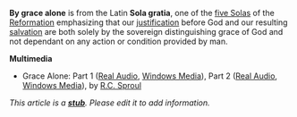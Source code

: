 **By grace alone** is from the Latin **Sola gratia**, one of the
[five Solas](Five_Solas "Five Solas") of the
[Reformation](Reformation "Reformation") emphasizing that our
[justification](Justification "Justification") before God and our
resulting [salvation](Salvation "Salvation") are both solely by the
sovereign distinguishing grace of God and not dependant on any
action or condition provided by man.

**Multimedia**

-   Grace Alone: Part 1
    ([Real Audio](http://broadcast.ligonier.org/playlists/rym20051102.m3u),
    [Windows Media](http://broadcast.ligonier.org/playlists/rym20051102.asx)),
    Part 2
    ([Real Audio](http://broadcast.ligonier.org/playlists/rym20051103.m3u),
    [Windows Media](http://broadcast.ligonier.org/playlists/rym20051103.asx)),
    by [R.C. Sproul](R.C._Sproul "R.C. Sproul")

*This article is a **[stub](http://www.theopedia.com/Category:Theopedia_stubs "Category:Theopedia stubs")**. Please edit it to add information.*


